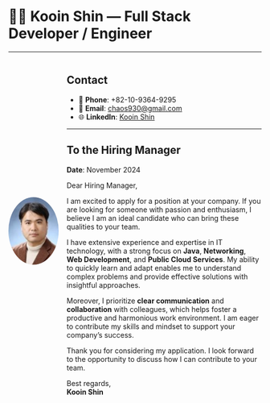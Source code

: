 # 👨‍💻 Kooin Shin — Full Stack Developer / Engineer

---
<div style="display: flex; align-items: center; gap: 16px;">
<img src="./docs/images/portrate.png" alt="Kooin Shin Portrait" width="100" style="border-radius: 50%;"/>
<div>

## **Contact**
- 📱 **Phone**: +82-10-9364-9295
- 📧 **Email**: [chaos930@gmail.com](mailto:chaos930@gmail.com)
- 🌐 **LinkedIn**: [Kooin Shin](https://www.linkedin.com/in/kooin-shin-77b6a5bb)

---

## **To the Hiring Manager**  
**Date**: November 2024  

Dear Hiring Manager,  

I am excited to apply for a position at your company. If you are looking for someone with passion and enthusiasm, I believe I am an ideal candidate who can bring these qualities to your team.

I have extensive experience and expertise in IT technology, with a strong focus on **Java**, **Networking**, **Web Development**, and **Public Cloud Services**. My ability to quickly learn and adapt enables me to understand complex problems and provide effective solutions with insightful approaches.

Moreover, I prioritize **clear communication** and **collaboration** with colleagues, which helps foster a productive and harmonious work environment. I am eager to contribute my skills and mindset to support your company’s success.

Thank you for considering my application. I look forward to the opportunity to discuss how I can contribute to your team.

Best regards,  
**Kooin Shin**
